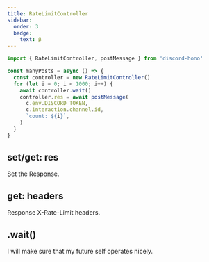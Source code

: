 ```yaml
---
title: RateLimitController
sidebar:
  order: 3
  badge:
    text: β
---
```


```ts "controller"
import { RateLimitController, postMessage } from 'discord-hono'

const manyPosts = async () => {
  const controller = new RateLimitController()
  for (let i = 0; i < 1000; i++) {
    await controller.wait()
    controller.res = await postMessage(
      c.env.DISCORD_TOKEN,
      c.interaction.channel.id,
      `count: ${i}`,
    )
  }
}
```

## set/get: res

Set the Response.

## get: headers

Response X-Rate-Limit headers.

## .wait()

I will make sure that my future self operates nicely.

